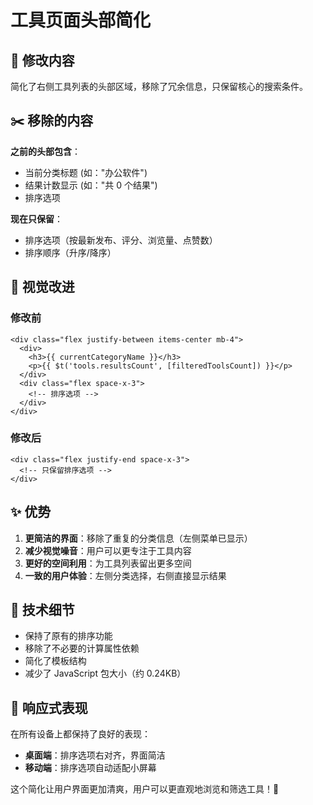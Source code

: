 # 工具页面头部简化

## 🎯 修改内容

简化了右侧工具列表的头部区域，移除了冗余信息，只保留核心的搜索条件。

## ✂️ 移除的内容

**之前的头部包含**：
- 当前分类标题 (如："办公软件")
- 结果计数显示 (如："共 0 个结果")
- 排序选项

**现在只保留**：
- 排序选项（按最新发布、评分、浏览量、点赞数）
- 排序顺序（升序/降序）

## 🎨 视觉改进

### 修改前
```vue
<div class="flex justify-between items-center mb-4">
  <div>
    <h3>{{ currentCategoryName }}</h3>
    <p>{{ $t('tools.resultsCount', [filteredToolsCount]) }}</p>
  </div>
  <div class="flex space-x-3">
    <!-- 排序选项 -->
  </div>
</div>
```

### 修改后
```vue
<div class="flex justify-end space-x-3">
  <!-- 只保留排序选项 -->
</div>
```

## ✨ 优势

1. **更简洁的界面**：移除了重复的分类信息（左侧菜单已显示）
2. **减少视觉噪音**：用户可以更专注于工具内容
3. **更好的空间利用**：为工具列表留出更多空间
4. **一致的用户体验**：左侧分类选择，右侧直接显示结果

## 🔧 技术细节

- 保持了原有的排序功能
- 移除了不必要的计算属性依赖
- 简化了模板结构
- 减少了 JavaScript 包大小（约 0.24KB）

## 📱 响应式表现

在所有设备上都保持了良好的表现：
- **桌面端**：排序选项右对齐，界面简洁
- **移动端**：排序选项自动适配小屏幕

这个简化让用户界面更加清爽，用户可以更直观地浏览和筛选工具！🎉